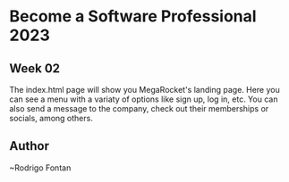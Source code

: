 # Become a Software Professional 2023

## Week 02
The index.html page will show you MegaRocket's landing page. Here you can see a menu with a variaty of options like sign up, log in, etc. You can also send a message to the company, check out their memberships or socials, among others.
## Author
~Rodrigo Fontan
